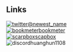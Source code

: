 ## Links
[<img src="https://t0.gstatic.com/faviconV2?client=SOCIAL&type=FAVICON&fallback_opts=TYPE,SIZE,URL&url=https://x.com&size=16" alt="twitter">@newest_name](https://twitter.com/newest_name)  
[<img src="https://t0.gstatic.com/faviconV2?client=SOCIAL&type=FAVICON&fallback_opts=TYPE,SIZE,URL&url=https://bookmeter.com&size=16" alt="bookmeter">bookmeter](https://bookmeter.com/users/1470782)  
[<img src="https://t2.gstatic.com/faviconV2?client=SOCIAL&type=FAVICON&fallback_opts=TYPE,SIZE,URL&url=https://scarpbox.io/versificator&size=16" alt="scarpbox">scapbox](https://scrapbox.io/versificator/)  
<img src="https://t3.gstatic.com/faviconV2?client=SOCIAL&type=FAVICON&fallback_opts=TYPE,SIZE,URL&url=https://discord.com&size=16" alt="discord">huanghun1108
